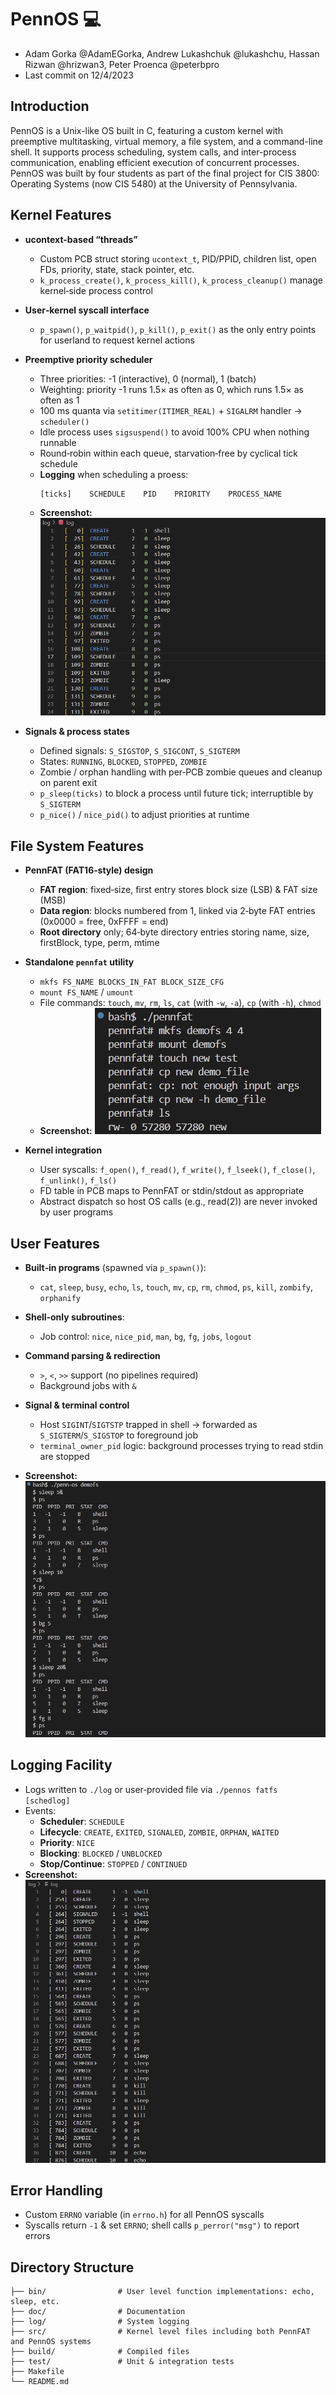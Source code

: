 # PennOS 💻
-   Adam Gorka @AdamEGorka, Andrew Lukashchuk @lukashchu, Hassan Rizwan @hrizwan3, Peter Proenca @peterbpro 
-   Last commit on 12/4/2023

## Introduction
PennOS is a Unix-like OS built in C, featuring a custom kernel with preemptive multitasking, virtual memory, a file system, and a command-line shell. It supports process scheduling, system calls, and inter-process communication, enabling efficient execution of concurrent processes. PennOS was built by four students as part of the final project for CIS 3800: Operating Systems (now CIS 5480) at the University of Pennsylvania. 

## Kernel Features
- **ucontext-based “threads”**  
  - Custom PCB struct storing `ucontext_t`, PID/PPID, children list, open FDs, priority, state, stack pointer, etc.  
  - `k_process_create()`, `k_process_kill()`, `k_process_cleanup()` manage kernel‑side process control  
- **User‑kernel syscall interface**  
  - `p_spawn()`, `p_waitpid()`, `p_kill()`, `p_exit()` as the only entry points for userland to request kernel actions  
- **Preemptive priority scheduler**  
  - Three priorities: -1 (interactive), 0 (normal), 1 (batch)  
  - Weighting: priority -1 runs 1.5× as often as 0, which runs 1.5× as often as 1  
  - 100 ms quanta via `setitimer(ITIMER_REAL)` + `SIGALRM` handler → `scheduler()`  
  - Idle process uses `sigsuspend()` to avoid 100% CPU when nothing runnable  
  - Round‑robin within each queue, starvation‑free by cyclical tick schedule  
  - **Logging** when scheduling a proess:  
    ```
    [ticks]    SCHEDULE    PID    PRIORITY    PROCESS_NAME
    ```  
  - **Screenshot:** ![Scheduler log exerpt showing scheduling](/img/scheduling.png)

- **Signals & process states**  
  - Defined signals: `S_SIGSTOP`, `S_SIGCONT`, `S_SIGTERM`  
  - States: `RUNNING`, `BLOCKED`, `STOPPED`, `ZOMBIE`  
  - Zombie / orphan handling with per‑PCB zombie queues and cleanup on parent exit  
  - `p_sleep(ticks)` to block a process until future tick; interruptible by `S_SIGTERM`  
  - `p_nice()` / `nice_pid()` to adjust priorities at runtime  

## File System Features
- **PennFAT (FAT16‑style) design**  
  - **FAT region**: fixed‐size, first entry stores block size (LSB) & FAT size (MSB)  
  - **Data region**: blocks numbered from 1, linked via 2‑byte FAT entries (0x0000 = free, 0xFFFF = end)  
  - **Root directory** only; 64‑byte directory entries storing name, size, firstBlock, type, perm, mtime  

- **Standalone `pennfat` utility**  
  - `mkfs FS_NAME BLOCKS_IN_FAT BLOCK_SIZE_CFG`  
  - `mount FS_NAME` / `umount`  
  - File commands: `touch`, `mv`, `rm`, `ls`, `cat` (with `-w`, `-a`), `cp` (with `-h`), `chmod`  
  - **Screenshot:** ![`pennfat` creating and mounting a new fs](/img/pennfat.png)

- **Kernel integration**  
  - User syscalls: `f_open()`, `f_read()`, `f_write()`, `f_lseek()`, `f_close()`, `f_unlink()`, `f_ls()`  
  - FD table in PCB maps to PennFAT or stdin/stdout as appropriate  
  - Abstract dispatch so host OS calls (e.g., read(2)) are never invoked by user programs  

## User Features
- **Built‑in programs** (spawned via `p_spawn()`):  
  - `cat`, `sleep`, `busy`, `echo`, `ls`, `touch`, `mv`, `cp`, `rm`, `chmod`, `ps`, `kill`, `zombify`, `orphanify`  
- **Shell‑only subroutines**:  
  - Job control: `nice`, `nice_pid`, `man`, `bg`, `fg`, `jobs`, `logout`  
- **Command parsing & redirection**  
  - `>`, `<`, `>>` support (no pipelines required)  
  - Background jobs with `&`  

- **Signal & terminal control**  
  - Host `SIGINT`/`SIGTSTP` trapped in shell → forwarded as `S_SIGTERM`/`S_SIGSTOP` to foreground job  
  - `terminal_owner_pid` logic: background processes trying to read stdin are stopped  

- **Screenshot:** ![Shell session demonstrating background jobs and fg/bg](/img/shell.png)

## Logging Facility
- Logs written to `./log` or user‑provided file via `./pennos fatfs [schedlog]`  
- Events:
  - **Scheduler**: `SCHEDULE`
  - **Lifecycle**: `CREATE`, `EXITED`, `SIGNALED`, `ZOMBIE`, `ORPHAN`, `WAITED`
  - **Priority**: `NICE`
  - **Blocking**: `BLOCKED` / `UNBLOCKED`
  - **Stop/Continue**: `STOPPED` / `CONTINUED`
- **Screenshot:** ![Excerpt of logging](/img/log.png)

## Error Handling
- Custom `ERRNO` variable (in `errno.h`) for all PennOS syscalls    
- Syscalls return `-1` & set `ERRNO`; shell calls `p_perror("msg")` to report errors  

## Directory Structure
```text
├── bin/                # User level function implementations: echo, sleep, etc.
├── doc/                # Documentation
├── log/                # System logging
├── src/                # Kernel level files including both PennFAT and PennOS systems
├── build/              # Compiled files
├── test/               # Unit & integration tests
├── Makefile
└── README.md
```
